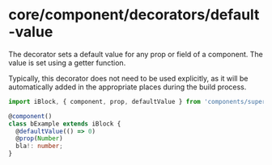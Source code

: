 # core/component/decorators/default-value

The decorator sets a default value for any prop or field of a component.
The value is set using a getter function.

Typically, this decorator does not need to be used explicitly,
as it will be automatically added in the appropriate places during the build process.

```typescript
import iBlock, { component, prop, defaultValue } from 'components/super/i-block/i-block';

@component()
class bExample extends iBlock {
  @defaultValue(() => 0)
  @prop(Number)
  bla!: number;
}
```
